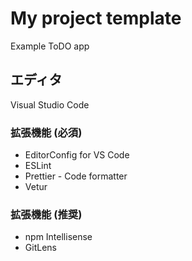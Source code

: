 # My project template
Example ToDO app

## エディタ
Visual Studio Code

### 拡張機能 (必須)

- EditorConfig for VS Code
- ESLint
- Prettier - Code formatter
- Vetur

### 拡張機能 (推奨)

- npm Intellisense
- GitLens
